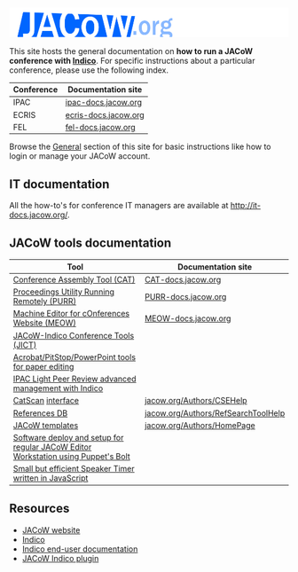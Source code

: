 # 

![JACoW logo](img/JACoW.png)

This site hosts the general documentation on **how to run a JACoW conference 
with [Indico](https://getindico.io)**. For specific instructions about a particular conference, please use the following index.

| Conference | Documentation site                                   |
| ---------- | ---------------------------------------------------- |
| IPAC       | [ipac-docs.jacow.org](https://ipac-docs.jacow.org)   |
| ECRIS      | [ecris-docs.jacow.org](https://ecris-docs.jacow.org) |
| FEL        | [fel-docs.jacow.org](https://fel-docs.jacow.org)     |

Browse the [General](General/login/) section of this site for basic instructions like how to login or manage your JACoW account.

## IT documentation

All the how-to's for conference IT managers are available at http://it-docs.jacow.org/.

## JACoW tools documentation

| Tool                                                                                                                                  | Documentation site                                                                    |
| ------------------------------------------------------------------------------------------------------------------------------------- | ------------------------------------------------------------------------------------- |
| [Conference Assembly Tool (CAT)](https://github.com/JACoW-org/CAT)                                                                    | [CAT-docs.jacow.org](https://CAT-docs.jacow.org)                                      |
| [Proceedings Utility Running Remotely (PURR)](https://github.com/JACoW-org/PURR)                                                      | [PURR-docs.jacow.org](https://PURR-docs.jacow.org)                                    |
| [Machine Editor for cOnferences Website (MEOW)](https://github.com/JACoW-org/MEOW)                                                    | [MEOW-docs.jacow.org](https://MEOW-docs.jacow.org)                                    |
| [JACoW-Indico Conference Tools (JICT)](https://github.com/JACoW-org/JICT)                                                             |                                                                                       |
| [Acrobat/PitStop/PowerPoint tools for paper editing](https://github.com/JACoW-org/AcrobatPitStopTools)                                |                                                                                       |
| [IPAC Light Peer Review advanced management with Indico](https://github.com/JACoW-org/IPAC-LPR)                                       |                                                                                       |
| [CatScan](https://github.com/JACoW-org/catscan-checker) [interface](https://github.com/JACoW-org/catscan-interface)                   | [jacow.org/Authors/CSEHelp](https://www.jacow.org/Authors/CSEHelp)                    |
| [References DB](https://github.com/JACoW-org/refdb)                                                                                   | [jacow.org/Authors/RefSearchToolHelp](http://www.jacow.org/Authors/RefSearchToolHelp) |
| [JACoW templates](https://github.com/JACoW-org/JACoW_Templates)                                                                       | [jacow.org/Authors/HomePage](https://www.jacow.org/Authors/HomePage)                  |
| [Software deploy and setup for regular JACoW Editor Workstation using Puppet's Bolt](https://github.com/JACoW-org/Editor-WS_SW-setup) |                                                                                       |
| [Small but efficient Speaker Timer written in JavaScript](https://github.com/JACoW-org/JsTimer)                                       |                                                                                       |

## Resources

- [JACoW website](https://www.JACoW.org)
- [Indico](https://getindico.io)
- [Indico end-user documentation](https://learn.getindico.io/)
- [JACoW Indico plugin](https://github.com/indico/indico-plugin-jacow)
